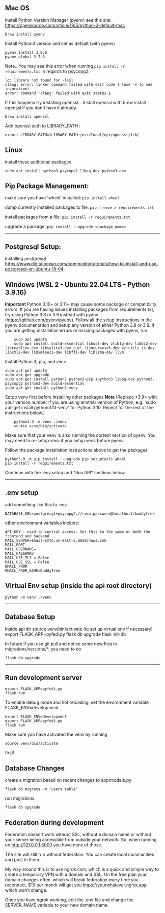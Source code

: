 Mac OS
---
Install Python Version Manager (pyenv)
see this site: https://opensource.com/article/19/5/python-3-default-mac
    
    brew install pyenv

Install Python3 version and set as default (with pyenv) 

    pyenv install 3.8.6
    pyenv global 3.7.3

Note..
You may see this error when running `pip install -r requirements.txt` in regards to psycopg2:
    
    ld: library not found for -lssl
    clang: error: linker command failed with exit code 1 (use -v to see invocation)
    error: command 'clang' failed with exit status 1

If this happens try installing openssl...
Install openssl with brew install openssl if you don't have it already.
    
    brew install openssl
    
Add openssl path to LIBRARY_PATH :
    
    export LIBRARY_PATH=$LIBRARY_PATH:/usr/local/opt/openssl/lib/

Linux
---
install these additional packages

```sudo apt install python3-psycopg2 libpq-dev python3-dev```


Pip Package Management:
---

make sure you have 'wheel' installed:
    ```pip install wheel```

dump currently installed packages to file:
    ```pip freeze > requirements.txt```

install packages from a file:
    ```pip install -r requirements.txt```

upgrade a package:
    ```pip install --upgrade <package_name>```


---


Postgresql Setup:
---
installing postgresql https://www.digitalocean.com/community/tutorials/how-to-install-and-use-postgresql-on-ubuntu-18-04



Windows (WSL 2 - Ubuntu 22.04 LTS - Python 3.9.16)
---
**Important**
    Python 3.10+ or 3.11+ may cause some package or compatibility errors. If you are having issues installing packages from
    requirements.txt, try using Python 3.8 or 3.9 instead with pyenv (https://github.com/pyenv/pyenv).
    Follow all the setup instructions in the pyenv documentation and setup any version of either Python 3.8 or 3.9.
    If you are getting installation errors or missing packages with pyenv, run 

        sudo apt update
        sudo apt install build-essential libssl-dev zlib1g-dev libbz2-dev libreadline-dev libsqlite3-dev curl libncursesw5-dev xz-utils tk-dev libxml2-dev libxmlsec1-dev libffi-dev liblzma-dev llvm

Install Python 3, pip, and venv

    sudo apt-get update
    sudo apt-get upgrade
    sudo apt-get install python3 python3-pip ipython3 libpq-dev python3-psycopg2 python3-dev build-essential
    sudo apt-get install python3-venv

Setup venv first before installing other packages
**Note**
    (Replace <3.9> with your version number if you are using another version of Python, 
    e.g. 'sudo apt-get install python3.10-venv' for Python 3.10. Repeat for the rest of the instructions below.)

        python3.9 -m venv ./venv
        source venv/bin/activate

Make sure that your venv is also running the correct version of pyenv. You may need to re-setup venv if you setup venv before pyenv.

Follow the package installation instructions above to get the packages

    python3.9 -m pip install --upgrade pip setuptools wheel
    pip install -r requirements.txt

Continue with the .env setup and "Run API" sections below.


---


.env setup
---
add something like this to .env
    
    DATABASE_URL=postgresql+psycopg2://rimu:password@localhost/buddytree

other environment variables include:

    API_KEY - used to control access. Set this to the same on both the frontend and backend
    MAIL_SERVER=email-smtp.us-east-2.amazonaws.com
    MAIL_PORT
    MAIL_USERNAME=
    MAIL_PASSWORD
    MAIL_USE_TLS = False
    MAIL_USE_SSL = False
    EMAIL_FROM
    EMAIL_FROM_NAME=BuddyTree


Virtual Env setup (inside the api root directory)
---
    python -m venv ./venv


---


Database Setup 
---
Inside api dir
    source venv/bin/activate   (to set up virtual env if necessary)
    export FLASK_APP=pyfedi.py
    flask db upgrade
    flask init-db


In future if you use git pull and notice some new files in migrations/versions/*, you need to do

    flask db upgrade

---


Run development server
---

    export FLASK_APP=pyfedi.py
    flask run

To enable debug mode and hot reloading, set the environment variable FLASK_ENV=development

    export FLASK_ENV=development
    export FLASK_APP=pyfedi.py
    flask run

Make sure you have activated the venv by running

    source venv/bin/activate
first!


Database Changes
---
create a migration based on recent changes to app/models.py:

    flask db migrate -m "users table"

run migrations

    flask db upgrade

Federation during development
---

Federation doesn't work without SSL, without a domain name or without your server being accessible from outside your network. So, when running on http://127.0.0.1:5000 you have none of those.

The site will still run without federation. You can create local communities and post in them...

My way around this is to use ngrok.com, which is a quick and simple way to create a temporary VPN with a domain and SSL. On the free plan your domain changes often, which will break federation every time you reconnect. $10 per month will get you https://yourwhatever.ngrok.app which won't change. 

Once you have ngrok working, edit the .env file and change the SERVER_NAME variable to your new domain name. 


